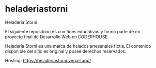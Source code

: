 # heladeriastorni
Heladería Storni 

El siguiente repositorio es con fines educativos y forma parte de mi proyecto final de Desarrollo Web en CODERHOUSE. 

Heladería Storni es una marca de helados artesanales fictia. El contenido disponible del sitio es original y posee derechos reservados. 

Hosting:
https://heladeriastorni.vercel.app/
